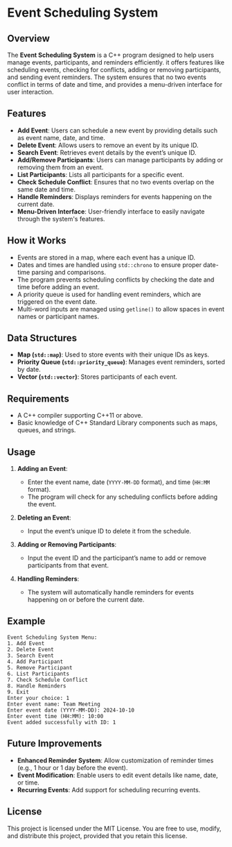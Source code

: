 
# Event Scheduling System

## Overview

The **Event Scheduling System** is a C++ program designed to help users manage events, participants, and reminders efficiently. it offers features like scheduling events, checking for conflicts, adding or removing participants, and sending event reminders. The system ensures that no two events conflict in terms of date and time, and provides a menu-driven interface for user interaction.

## Features

- **Add Event**: Users can schedule a new event by providing details such as event name, date, and time.
- **Delete Event**: Allows users to remove an event by its unique ID.
- **Search Event**: Retrieves event details by the event’s unique ID.
- **Add/Remove Participants**: Users can manage participants by adding or removing them from an event.
- **List Participants**: Lists all participants for a specific event.
- **Check Schedule Conflict**: Ensures that no two events overlap on the same date and time.
- **Handle Reminders**: Displays reminders for events happening on the current date.
- **Menu-Driven Interface**: User-friendly interface to easily navigate through the system's features.

## How it Works

- Events are stored in a map, where each event has a unique ID.
- Dates and times are handled using `std::chrono` to ensure proper date-time parsing and comparisons.
- The program prevents scheduling conflicts by checking the date and time before adding an event.
- A priority queue is used for handling event reminders, which are triggered on the event date.
- Multi-word inputs are managed using `getline()` to allow spaces in event names or participant names.

## Data Structures

- **Map (`std::map`)**: Used to store events with their unique IDs as keys.
- **Priority Queue (`std::priority_queue`)**: Manages event reminders, sorted by date.
- **Vector (`std::vector`)**: Stores participants of each event.

## Requirements

- A C++ compiler supporting C++11 or above.
- Basic knowledge of C++ Standard Library components such as maps, queues, and strings.

## Usage

1. **Adding an Event**:
   - Enter the event name, date (`YYYY-MM-DD` format), and time (`HH:MM` format).
   - The program will check for any scheduling conflicts before adding the event.

2. **Deleting an Event**:
   - Input the event’s unique ID to delete it from the schedule.

3. **Adding or Removing Participants**:
   - Input the event ID and the participant’s name to add or remove participants from that event.

4. **Handling Reminders**:
   - The system will automatically handle reminders for events happening on or before the current date.

## Example

```
Event Scheduling System Menu:
1. Add Event
2. Delete Event
3. Search Event
4. Add Participant
5. Remove Participant
6. List Participants
7. Check Schedule Conflict
8. Handle Reminders
9. Exit
Enter your choice: 1
Enter event name: Team Meeting
Enter event date (YYYY-MM-DD): 2024-10-10
Enter event time (HH:MM): 10:00
Event added successfully with ID: 1
```

## Future Improvements

- **Enhanced Reminder System**: Allow customization of reminder times (e.g., 1 hour or 1 day before the event).
- **Event Modification**: Enable users to edit event details like name, date, or time.
- **Recurring Events**: Add support for scheduling recurring events.

## License

This project is licensed under the MIT License. You are free to use, modify, and distribute this project, provided that you retain this license.

